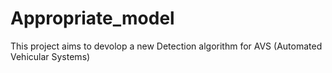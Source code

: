 # Appropriate_model
This project aims to devolop a new Detection algorithm for AVS (Automated Vehicular Systems)
